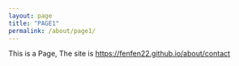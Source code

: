 ```yaml
---
layout: page
title: "PAGE1"
permalink: /about/page1/
---
```



This is a Page, The site is https://fenfen22.github.io/about/contact
